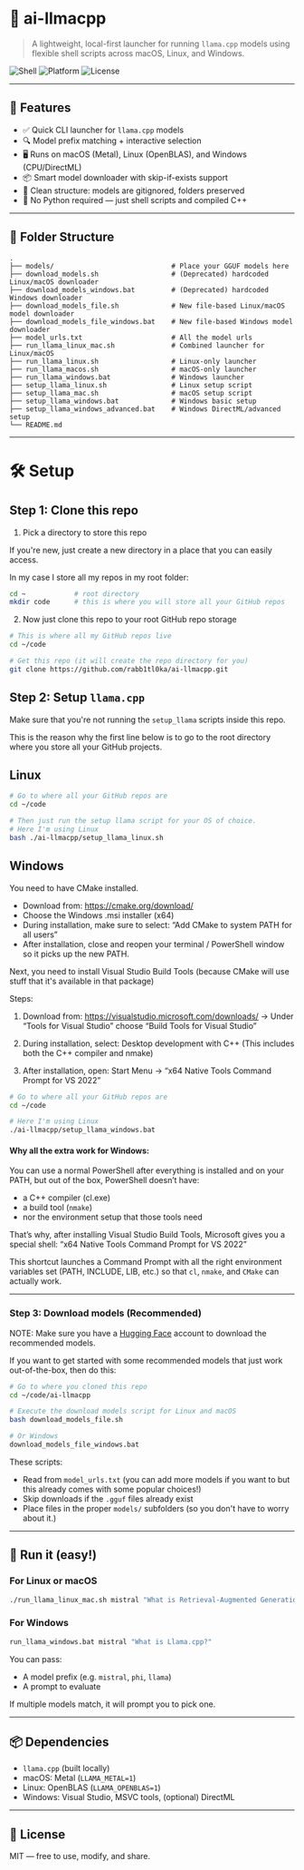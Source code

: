# 🧠 ai-llmacpp

> A lightweight, local-first launcher for running `llama.cpp` models using flexible shell scripts across macOS, Linux, and Windows.

![Shell](https://img.shields.io/badge/shell-Bash-blue)
![Platform](https://img.shields.io/badge/platform-macOS%20|%20Linux%20|%20Windows-green)
![License](https://img.shields.io/badge/license-MIT-lightgrey)

---

## 🚀 Features

- ✅ Quick CLI launcher for `llama.cpp` models
- 🔍 Model prefix matching + interactive selection
- 🖥️ Runs on macOS (Metal), Linux (OpenBLAS), and Windows (CPU/DirectML)
- 📦 Smart model downloader with skip-if-exists support
- 📁 Clean structure: models are gitignored, folders preserved
- 🧼 No Python required — just shell scripts and compiled C++

---

## 📁 Folder Structure

```
.
├── models/                             # Place your GGUF models here
├── download_models.sh                  # (Deprecated) hardcoded Linux/macOS downloader
├── download_models_windows.bat         # (Deprecated) hardcoded Windows downloader
├── download_models_file.sh             # New file-based Linux/macOS model downloader
├── download_models_file_windows.bat    # New file-based Windows model downloader
├── model_urls.txt                      # All the model urls 
├── run_llama_linux_mac.sh              # Combined launcher for Linux/macOS
├── run_llama_linux.sh                  # Linux-only launcher
├── run_llama_macos.sh                  # macOS-only launcher
├── run_llama_windows.bat               # Windows launcher
├── setup_llama_linux.sh                # Linux setup script
├── setup_llama_mac.sh                  # macOS setup script
├── setup_llama_windows.bat             # Windows basic setup
├── setup_llama_windows_advanced.bat    # Windows DirectML/advanced setup
└── README.md
```

---

# 🛠️ Setup

## Step 1: Clone this repo

1. Pick a directory to store this repo

If you're new, just create a new directory in a place that you can easily access.

In my case I store all my repos in my root folder:

```bash
cd ~		    # root directory
mkdir code      # this is where you will store all your GitHub repos
```

2. Now just clone this repo to your root GitHub repo storage

```bash
# This is where all my GitHub repos live
cd ~/code   

# Get this repo (it will create the repo directory for you)
git clone https://github.com/rabb1tl0ka/ai-llmacpp.git
```

## Step 2: Setup `llama.cpp`

Make sure that you're not running the `setup_llama` scripts inside this repo.

This is the reason why the first line below is to go to the root directory where you store all your GitHub projects.

## Linux

```bash
# Go to where all your GitHub repos are
cd ~/code

# Then just run the setup llama script for your OS of choice.
# Here I'm using Linux
bash ./ai-llmacpp/setup_llama_linux.sh
```

## Windows

You need to have CMake installed.
- Download from: https://cmake.org/download/
- Choose the Windows .msi installer (x64)
- During installation, make sure to select: “Add CMake to system PATH for all users”
- After installation, close and reopen your terminal / PowerShell window so it picks up the new PATH.

Next, you need to install Visual Studio Build Tools 
(because CMake will use stuff that it's available in that package)

Steps: 
1. Download from: https://visualstudio.microsoft.com/downloads/
→ Under “Tools for Visual Studio” choose “Build Tools for Visual Studio”

2. During installation, select: Desktop development with C++
(This includes both the C++ compiler and nmake)

3. After installation, open: 
Start Menu → “x64 Native Tools Command Prompt for VS 2022”

```bash
# Go to where all your GitHub repos are
cd ~/code

# Here I'm using Linux
./ai-llmacpp/setup_llama_windows.bat
```

#### Why all the extra work for Windows:

You can use a normal PowerShell after everything is installed and on your PATH, but out of the box, PowerShell doesn’t have:
- a C++ compiler (cl.exe)
- a build tool (`nmake`)
- nor the environment setup that those tools need

That’s why, after installing Visual Studio Build Tools, Microsoft gives you a special shell:
“x64 Native Tools Command Prompt for VS 2022”

This shortcut launches a Command Prompt with all the right environment variables set (PATH, INCLUDE, LIB, etc.) so that `cl`, `nmake`, and `CMake` can actually work.

---

### Step 3: Download models (Recommended)

NOTE: Make sure you have a [Hugging Face](https://huggingface.co/) account to download the recommended models.

If you want to get started with some recommended models that just work out-of-the-box, then do this:

```bash
# Go to where you cloned this repo
cd ~/code/ai-llmacpp

# Execute the download models script for Linux and macOS
bash download_models_file.sh

# Or Windows
download_models_file_windows.bat
```

These scripts:
- Read from `model_urls.txt` (you can add more models if you want to but this already comes with some popular choices!)
- Skip downloads if the `.gguf` files already exist
- Place files in the proper `models/` subfolders (so you don't have to worry about it.)

---

## 🧠 Run it (easy!)

### For Linux or macOS

```bash
./run_llama_linux_mac.sh mistral "What is Retrieval-Augmented Generation?"
```

### For Windows

```bat
run_llama_windows.bat mistral "What is Llama.cpp?"
```

You can pass:
- A model prefix (e.g. `mistral`, `phi`, `llama`)
- A prompt to evaluate

If multiple models match, it will prompt you to pick one.

---

## 📦 Dependencies

- `llama.cpp` (built locally)
- macOS: Metal (`LLAMA_METAL=1`)
- Linux: OpenBLAS (`LLAMA_OPENBLAS=1`)
- Windows: Visual Studio, MSVC tools, (optional) DirectML

---

## 📄 License

MIT — free to use, modify, and share.



